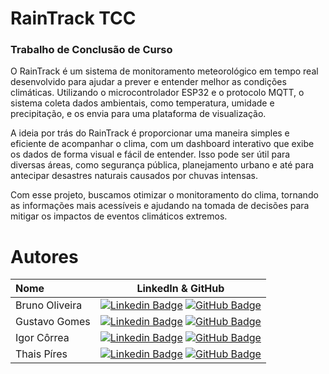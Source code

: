 # RainTrack TCC

### Trabalho de Conclusão de Curso

O RainTrack é um sistema de monitoramento meteorológico em tempo real desenvolvido para ajudar a prever e entender melhor as condições climáticas. Utilizando o microcontrolador ESP32 e o protocolo MQTT, o sistema coleta dados ambientais, como temperatura, umidade e precipitação, e os envia para uma plataforma de visualização.

A ideia por trás do RainTrack é proporcionar uma maneira simples e eficiente de acompanhar o clima, com um dashboard interativo que exibe os dados de forma visual e fácil de entender. Isso pode ser útil para diversas áreas, como segurança pública, planejamento urbano e até para antecipar desastres naturais causados por chuvas intensas.

Com esse projeto, buscamos otimizar o monitoramento do clima, tornando as informações mais acessíveis e ajudando na tomada de decisões para mitigar os impactos de eventos climáticos extremos.

# Autores
| Nome | LinkedIn & GitHub |
:----- | :---------------: |
| Bruno Oliveira | [![Linkedin Badge](https://img.shields.io/badge/Linkedin-blue?style=flat-square&logo=Linkedin&logoColor=white)](LINKEDINBRUNO) [![GitHub Badge](https://img.shields.io/badge/GitHub-111217?style=flat-square&logo=github&logoColor=white)](https://github.com/BrunoSantosOliveira) |
| Gustavo Gomes  | [![Linkedin Badge](https://img.shields.io/badge/Linkedin-blue?style=flat-square&logo=Linkedin&logoColor=white)](LINKEDINGUSTAVO) [![GitHub Badge](https://img.shields.io/badge/GitHub-111217?style=flat-square&logo=github&logoColor=white)](GITHUBGUSTAVO) |
| Igor Côrrea    | [![Linkedin Badge](https://img.shields.io/badge/Linkedin-blue?style=flat-square&logo=Linkedin&logoColor=white)](LINKEDINIGOR) [![GitHub Badge](https://img.shields.io/badge/GitHub-111217?style=flat-square&logo=github&logoColor=white)](GITHUBIGOR) |
| Thais Píres    | [![Linkedin Badge](https://img.shields.io/badge/Linkedin-blue?style=flat-square&logo=Linkedin&logoColor=white)](LINKEDINTHAIS) [![GitHub Badge](https://img.shields.io/badge/GitHub-111217?style=flat-square&logo=github&logoColor=white)](GITHUBTHAIS) |
